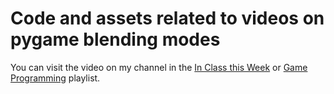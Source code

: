 # Code and assets related to videos on pygame blending modes
You can visit the video on my channel in the <a href = "https://www.youtube.com/playlist?list=PLTwy92rWKPiEttkiQiUvOv8CSq4GQdL3R" target="_blank">In Class this Week</a> 
or <a href = "https://www.youtube.com/playlist?list=PLTwy92rWKPiEttkiQiUvOv8CSq4GQdL3R" target="_blank">Game Programming</a> playlist.

